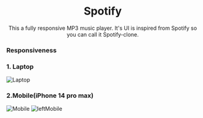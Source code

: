 <h1 align='center'>Spotify</h1>
<p align='center'>This a fully responsive MP3 music player. It's UI is inspired from Spotify so you can call it Spotify-clone.</p>
<h3>Responsiveness</h3>

### 1. Laptop
![Laptop](https://github.com/user-attachments/assets/1472a5de-439d-4026-bc67-2eaf21a1e0df)

### 2.Mobile(iPhone 14 pro max)
![Mobile](https://github.com/user-attachments/assets/a4637e1a-dab0-41ee-b3c5-d8ef3a72ad86)
![leftMobile](https://github.com/user-attachments/assets/524c5e0b-56eb-40cd-ac87-5fd547d7e00a)
